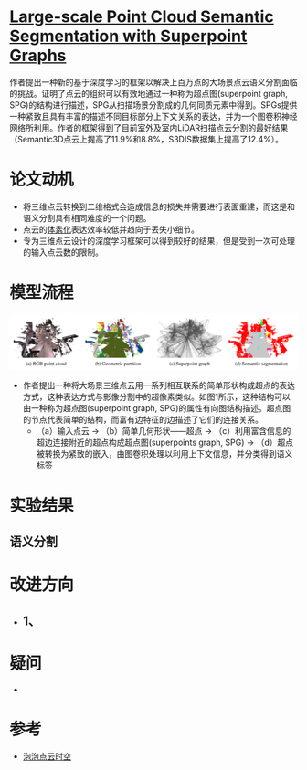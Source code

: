 # [Large-scale Point Cloud Semantic Segmentation with Superpoint Graphs](http://openaccess.thecvf.com/content_cvpr_2018/papers/Landrieu_Large-Scale_Point_Cloud_CVPR_2018_paper.pdf)
作者提出一种新的基于深度学习的框架以解决上百万点的大场景点云语义分割面临的挑战。证明了点云的组织可以有效地通过一种称为超点图(superpoint graph, SPG)的结构进行描述，SPG从扫描场景分割成的几何同质元素中得到。SPGs提供一种紧致且具有丰富的描述不同目标部分上下文关系的表达，并为一个图卷积神经网络所利用。作者的框架得到了目前室外及室内LiDAR扫描点云分割的最好结果（Semantic3D点云上提高了11.9%和8.8%，S3DIS数据集上提高了12.4%）。

# 论文动机
- 将三维点云转换到二维格式会造成信息的损失并需要进行表面重建，而这是和语义分割具有相同难度的一个问题。
- 点云的[体素化](https://blog.csdn.net/qq_29952277/article/details/78344258)表达效率较低并趋向于丢失小细节。
- 专为三维点云设计的深度学习框架可以得到较好的结果，但是受到一次可处理的输入点云数的限制。

# 模型流程
![](模型.png)
- 作者提出一种将大场景三维点云用一系列相互联系的简单形状构成超点的表达方式，这种表达方式与影像分割中的超像素类似。如图1所示，这种结构可以由一种称为超点图(superpoint graph, SPG)的属性有向图结构描述。超点图的节点代表简单的结构，而富有边特征的边描述了它们的连接关系。
  - （a）输入点云 → （b）简单几何形状——超点 → （c）利用富含信息的超边连接附近的超点构成超点图(superpoints graph, SPG) → （d）超点被转换为紧致的嵌入，由图卷积处理以利用上下文信息，并分类得到语义标签

# 实验结果

## 语义分割

# 改进方向
- 1、
  - 
# 疑问
- 

# 参考
- [泡泡点云时空](http://www.sohu.com/a/247222177_715754)
